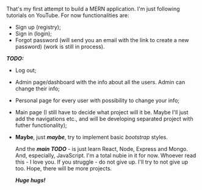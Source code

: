 That's my first attempt to build a MERN application. I'm just following tutorials on YouTube.
For now functionalities are:
- Sign up (registry);
- Sign in (login);
- Forgot password (will send you an email with the link to create a new password) (work is still in process).

***TODO:***
- Log out;
- Admin page/dashboard with the info about all the users. Admin can change their info;
- Personal page for every user with possibility to change your info;
- Main page (I still have to decide what project will it be. Maybe I'll just add the navigations etc., and will be developing separated project with futher functionality);
- **Maybe**, just ***maybe***, try to implement basic *bootstrap* styles.

  And the ***main TODO***  - is just learn React, Node, Express and Mongo. And, especially, JavaScript. I'm a total nubie in it for now.
  Whoever read this - I love you. If you struggle - do not give up. I'll try to not give up too. Hope, there will be more projects.

  ***Huge hugs!***
